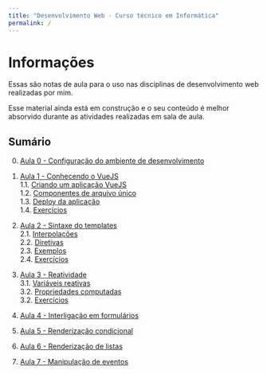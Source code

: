 ```yaml
---
title: "Desenvolvimento Web - Curso técnico em Informática"
permalink: /
---
```


# Informações

Essas são notas de aula para o uso nas disciplinas de desenvolvimento web realizadas por mim. 

Esse material ainda está em construção e o seu conteúdo é melhor absorvido durante as atividades realizadas em sala de aula.
## Sumário

0. [Aula 0 - Configuração do ambiente de desenvolvimento](ambiente/intro.md)

1. [Aula 1 - Conhecendo o VueJS](intro/intro.md)  
  1.1. [Criando um aplicação VueJS](intro/criar-aplicacao-vuejs.html)  
  1.2. [Componentes de arquivo único](intro/single-file-components.html)  
  1.3. [Deploy da aplicação](intro/deploy-aplicacao.html)  
  1.4. [Exercícios](intro/exercicios.html)  

2. [Aula 2 - Sintaxe do templates](sintaxe-templates/intro.md)  
  2.1. [Interpolações](sintaxe-templates/interpolacoes.html)   
  2.2. [Diretivas](sintaxe-templates/diretivas.html)  
  2.3. [Exemplos](sintaxe-templates/exemplos.html)  
  2.4. [Exercícios](sintaxe-templates/exercicios.html)  

3. [Aula 3 - Reatividade](reatividade/intro.md)  
  3.1. [Variáveis reativas](reatividade/variaveis-reativas.html)  
  3.2. [Propriedades computadas](reatividade/propriedades-computadas.html)  
  3.2. [Exercícios](reatividade/exercicios.html)

4. [Aula 4 - Interligação em formulários](embreve.md)

5. [Aula 5 - Renderização condicional](embreve.md)

6. [Aula 6 - Renderização de listas](embreve.md)

7. [Aula 7 - Manipulação de eventos](embreve.md)


<!-- 3. [Aula 3 - Servidor REST API simples com json-server](json-server/intro.md)  
  3.1. [Configuração do ambiente](json-server/configuracao-do-ambiente.md)  
  3.2. [Deploy no Heroku](json-server/deploy-no-heroku.md)  

4. [Aula 4 - Usando o Axios](axios/intro.md)  
  4.1. [Exemplos de uso](axios/exemplos-de-uso.md)  
  4.2. [Uso no projeto Times-Jogadores](axios/uso-time-jogadores.md)

5. [Aula 5 - Revisão Geral de Componentes](componentes/intro.md) -->

